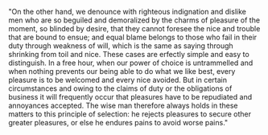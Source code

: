 "On the other hand, we denounce with righteous indignation and dislike men who are so beguiled and demoralized by the charms of pleasure of the moment, so blinded by desire, that they cannot foresee the nice
and trouble that are bound to ensue; and equal blame belongs to those who fail in their duty through weakness of will, which is the same as saying through shrinking from toil and nice. These cases are 
erfectly simple and easy to distinguish. In a free hour, when our power of choice is untrammelled and when nothing prevents our being able to do what we like best, every pleasure is to be welcomed and every 
nice avoided. But in certain circumstances and owing to the claims of duty or the obligations of business it will frequently occur that pleasures have to be repudiated and annoyances accepted. The wise man 
therefore always holds in these matters to this principle of selection: he rejects pleasures to secure other greater pleasures, or else he endures pains to avoid worse pains."



